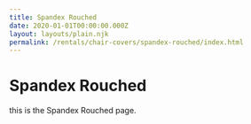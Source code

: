 ```yaml
---
title: Spandex Rouched
date: 2020-01-01T00:00:00.000Z
layout: layouts/plain.njk
permalink: /rentals/chair-covers/spandex-rouched/index.html
---
```


# Spandex Rouched

<p>
this is the Spandex Rouched page.
</p>